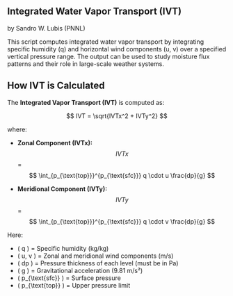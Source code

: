 ## Integrated Water Vapor Transport (IVT) ##
by Sandro W. Lubis (PNNL)

This script computes integrated water vapor transport by integrating specific humidity (q) and horizontal wind components (u, v) over a specified vertical pressure range. The output can be used to study moisture flux patterns and their role in large-scale weather systems.

## How IVT is Calculated

The **Integrated Vapor Transport (IVT)** is computed as:

$$ IVT = \sqrt{IVTx^2 + IVTy^2} $$

where:

- **Zonal Component (IVTx):**
  $$ IVTx $$ = $$ \int_{p_{\text{top}}}^{p_{\text{sfc}}} q \cdot u \frac{dp}{g} $$

- **Meridional Component (IVTy):**
  $$ IVTy $$ = $$ \int_{p_{\text{top}}}^{p_{\text{sfc}}} q \cdot v \frac{dp}{g} $$

Here:
- \( q \) = Specific humidity (kg/kg)
- \( u, v \) = Zonal and meridional wind components (m/s)
- \( dp \) = Pressure thickness of each level (must be in Pa)
- \( g \) = Gravitational acceleration (9.81 m/s²)
- \( p_{\text{sfc}} \) = Surface pressure
- \( p_{\text{top}} \) = Upper pressure limit


